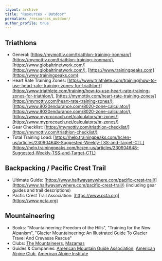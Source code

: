 ```yaml
---
layout: archive
title: "Resources - Outdoor"
permalink: /resources_outdoor/
author_profile: true
---
```


## Triathlons
* General: [https://mymottiv.com/triathlon-training-ironman/](https://mymottiv.com/triathlon-training-ironman/), [https://www.globaltrinetwork.com/](https://www.globaltrinetwork.com/), [https://www.trainingpeaks.com](https://www.trainingpeaks.com)
* Heart Rate Training Zones: [https://www.triathlete.com/training/how-to-use-heart-rate-training-zones-for-triathlon/](https://www.triathlete.com/training/how-to-use-heart-rate-training-zones-for-triathlon/), [https://mymottiv.com/heart-rate-training-zones/](https://mymottiv.com/heart-rate-training-zones/), [https://www.8020endurance.com/8020-zone-calculator/](https://www.8020endurance.com/8020-zone-calculator/), [https://www.myprocoach.net/calculators/hr-zones/](https://www.myprocoach.net/calculators/hr-zones/)
* Gear Checklist: [https://mymottiv.com/triathlon-checklist/](https://mymottiv.com/triathlon-checklist/)
* Total Training Load: [https://help.trainingpeaks.com/hc/en-us/articles/230904648-Suggested-Weekly-TSS-and-Target-CTL](https://help.trainingpeaks.com/hc/en-us/articles/230904648-Suggested-Weekly-TSS-and-Target-CTL)

## Backpacking / Pacific Crest Trail 
* Ultimate Guide: [https://www.halfwayanywhere.com/pacific-crest-trail/](https://www.halfwayanywhere.com/pacific-crest-trail/) (including gear guides and trail descriptions)
* Pacfic Crest Trail Association: [https://www.pcta.org](https://www.pcta.org)

## Mountaineering
* Books: "Mountaineering: Freedom of the Hills", "Training for the New Alpanism", "Glacier Mountaineering: An Illustrated Guide To Glacier Travel And Crevasse Rescue"
* Clubs: [The Mountaineers](https://www.mountaineers.org), [Mazamas](https://mazamas.org)
* Guides & Companies: [American Mountain Guide Association](https://amga.com), [American Alpine Club](https://americanalpineclub.org), [American Alpine Institute](https://www.alpineinstitute.com)
